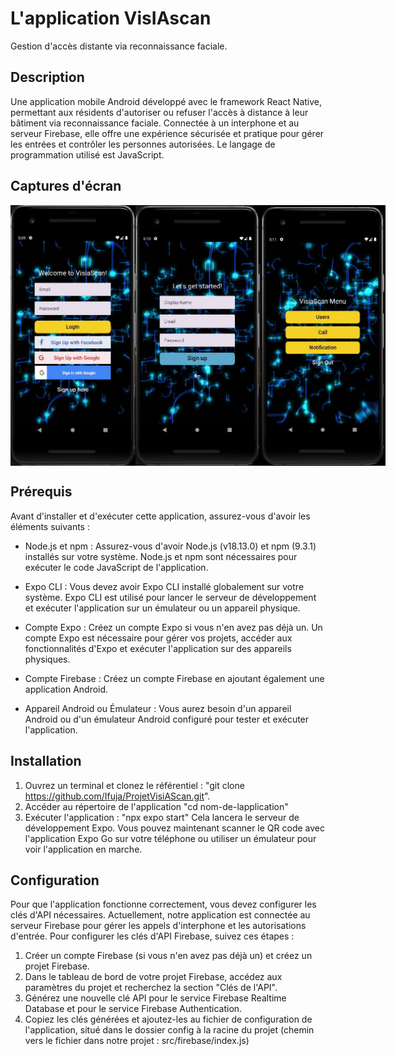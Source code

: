 # L'application VisIAscan

Gestion d'accès distante via reconnaissance faciale.

## Description

Une application mobile Android développé avec le framework React Native, permettant aux résidents d'autoriser ou refuser l'accès à distance à leur bâtiment via reconnaissance faciale. Connectée à un interphone et au serveur Firebase, elle offre une expérience sécurisée et pratique pour gérer les entrées et contrôler les personnes autorisées.
Le langage de programmation utilisé est JavaScript.

## Captures d'écran

<div style="display: flex; justify-content: space-between;">
    <img src="screenshots/ecran_accueil.JPG" alt="Page d'accueil" width="200">
    <img src="screenshots/ecran_inscription.JPG" alt="Page d'inscription" width="200">
    <img src="screenshots/ecran_menu_app.JPG" alt="Menu" width="200">
</div>

## Prérequis

Avant d'installer et d'exécuter cette application, assurez-vous d'avoir les éléments suivants :
- Node.js et npm : Assurez-vous d'avoir Node.js (v18.13.0) et npm (9.3.1) installés sur votre système. Node.js et npm sont nécessaires pour exécuter le code JavaScript de l'application.

- Expo CLI : Vous devez avoir Expo CLI installé globalement sur votre système. Expo CLI est utilisé pour lancer le serveur de développement et exécuter l'application sur un émulateur ou un appareil physique.

- Compte Expo : Créez un compte Expo si vous n'en avez pas déjà un. Un compte Expo est nécessaire pour gérer vos projets, accéder aux fonctionnalités d'Expo et exécuter l'application sur des appareils physiques.

- Compte Firebase : Créez un compte Firebase en ajoutant également une application Android.

- Appareil Android ou Émulateur : Vous aurez besoin d'un appareil Android ou d'un émulateur Android configuré pour tester et exécuter l'application.

## Installation

1. Ouvrez un terminal et clonez le référentiel : "git clone https://github.com/Ifuja/ProjetVisiAScan.git".
2. Accéder au répertoire de l'application "cd nom-de-lapplication"
3. Exécuter l'application : "npx expo start"
Cela lancera le serveur de développement Expo. Vous pouvez maintenant scanner le QR code avec l'application Expo Go sur votre téléphone ou utiliser un émulateur pour voir l'application en marche.

## Configuration

Pour que l'application fonctionne correctement, vous devez configurer les clés d'API nécessaires. Actuellement, notre application est connectée au serveur Firebase pour gérer les appels d'interphone et les autorisations d'entrée. Pour configurer les clés d'API Firebase, suivez ces étapes :
1. Créer un compte Firebase (si vous n'en avez pas déjà un) et créez un projet Firebase.
2. Dans le tableau de bord de votre projet Firebase, accédez aux paramètres du projet et recherchez la section "Clés de l'API".
3. Générez une nouvelle clé API pour le service Firebase Realtime Database et pour le service Firebase Authentication.
4. Copiez les clés générées et ajoutez-les au fichier de configuration de l'application, situé dans le dossier config à la racine du projet (chemin vers le fichier dans notre projet : src/firebase/index.js)
